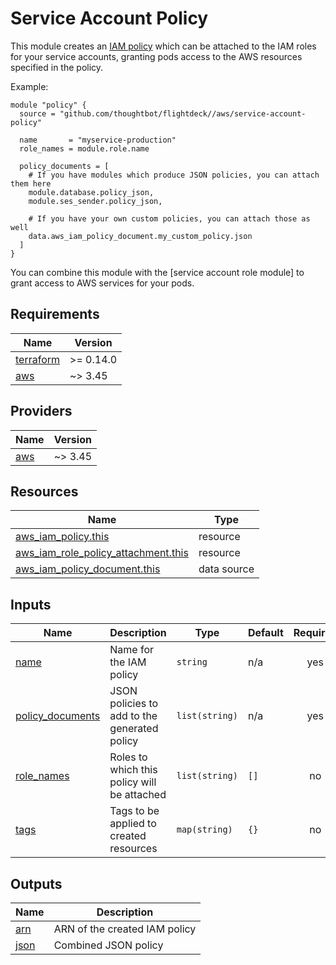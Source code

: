 # Service Account Policy

This module creates an [IAM policy] which can be attached to the IAM roles for
your service accounts, granting pods access to the AWS resources specified in
the policy.

Example:

```
module "policy" {
  source = "github.com/thoughtbot/flightdeck//aws/service-account-policy"

  name       = "myservice-production"
  role_names = module.role.name

  policy_documents = [
    # If you have modules which produce JSON policies, you can attach them here
    module.database.policy_json,
    module.ses_sender.policy_json,

    # If you have your own custom policies, you can attach those as well
    data.aws_iam_policy_document.my_custom_policy.json
  ]
}
```

You can combine this module with the [service account role module] to grant
access to AWS services for your pods.

[IAM policy]: https://docs.aws.amazon.com/IAM/latest/UserGuide/access_policies.html
[service account policy module]: ../service-account-policy

<!-- BEGIN_TF_DOCS -->
## Requirements

| Name | Version |
|------|---------|
| <a name="requirement_terraform"></a> [terraform](#requirement\_terraform) | >= 0.14.0 |
| <a name="requirement_aws"></a> [aws](#requirement\_aws) | ~> 3.45 |

## Providers

| Name | Version |
|------|---------|
| <a name="provider_aws"></a> [aws](#provider\_aws) | ~> 3.45 |

## Resources

| Name | Type |
|------|------|
| [aws_iam_policy.this](https://registry.terraform.io/providers/hashicorp/aws/latest/docs/resources/iam_policy) | resource |
| [aws_iam_role_policy_attachment.this](https://registry.terraform.io/providers/hashicorp/aws/latest/docs/resources/iam_role_policy_attachment) | resource |
| [aws_iam_policy_document.this](https://registry.terraform.io/providers/hashicorp/aws/latest/docs/data-sources/iam_policy_document) | data source |

## Inputs

| Name | Description | Type | Default | Required |
|------|-------------|------|---------|:--------:|
| <a name="input_name"></a> [name](#input\_name) | Name for the IAM policy | `string` | n/a | yes |
| <a name="input_policy_documents"></a> [policy\_documents](#input\_policy\_documents) | JSON policies to add to the generated policy | `list(string)` | n/a | yes |
| <a name="input_role_names"></a> [role\_names](#input\_role\_names) | Roles to which this policy will be attached | `list(string)` | `[]` | no |
| <a name="input_tags"></a> [tags](#input\_tags) | Tags to be applied to created resources | `map(string)` | `{}` | no |

## Outputs

| Name | Description |
|------|-------------|
| <a name="output_arn"></a> [arn](#output\_arn) | ARN of the created IAM policy |
| <a name="output_json"></a> [json](#output\_json) | Combined JSON policy |
<!-- END_TF_DOCS -->
